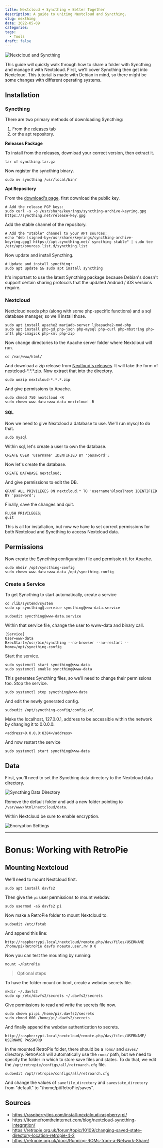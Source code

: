 ```yaml
---
title: Nextcloud + Syncthing = Better Together
description: A guide to uniting Nextcloud and Syncthing.
slug: nexthing
date: 2022-05-09
categories:
tags:
  - Tools
draft: false
---
```


![Nextcloud and Syncthing](https://i.imgur.com/TTizOiQ.png)

This guide will quickly walk through how to share a folder with Syncthing and manage it with Nextcloud. First, we'll cover Syncthing then get into Nextcloud. This tutorial is made with Debian in mind, so there might be some changes with different operating systems.

## Installation

### Syncthing

There are two primary methods of downloading Syncthing:

1. From the [releases](https://github.com/syncthing/syncthing/releases/) tab
2. or the apt repository.

**Releases Package**

To install from the releases, download your correct version, then extract it.

```
tar xf syncthing.tar.gz
```

Now register the syncthing binary.

```
sudo mv syncthing /usr/local/bin/
```

**Apt Repository**

From the [download's page](https://syncthing.net/downloads/), first download the public key.

```
# Add the release PGP keys:
sudo curl -s -o /usr/share/keyrings/syncthing-archive-keyring.gpg https://syncthing.net/release-key.gpg
```

Add the stable channel of the repository.

```
# Add the "stable" channel to your APT sources:
echo "deb [signed-by=/usr/share/keyrings/syncthing-archive-keyring.gpg] https://apt.syncthing.net/ syncthing stable" | sudo tee /etc/apt/sources.list.d/syncthing.list
```

Now update and install Syncthing.

```
# Update and install syncthing:
sudo apt update && sudo apt install syncthing
```

It's important to use the latest Syncthing package because Debian's doesn't support certain sharing protocols that the updated Android / iOS versions require.

### Nextcloud

Nextcloud needs php (along with some php-specific functions) and a sql database manager, so we'll install those.

```
sudo apt install apache2 mariadb-server libapache2-mod-php
sudo apt install php-gd php-json php-mysql php-curl php-mbstring php-intl php-imagick php-xml php-zip
```

Now change directories to the Apache server folder where Nextcloud will run.

```
cd /var/www/html/
```

And download a zip release from [Nextloud's releases](https://download.nextcloud.com/server/releases/). It will take the form of nextcloud-\*.\*.\*.zip. Now extract that into the directory.

```
sudo unzip nextcloud-*.*.*.zip
```

And give permissions to Apache.

```
sudo chmod 750 nextcloud -R
sudo chown www-data:www-data nextcloud -R
```

#### SQL

Now we need to give Nextcloud a database to use. We'll run mysql to do that.

```
sudo mysql
```

Within sql, let's create a user to own the database.

```
CREATE USER 'username' IDENTIFIED BY 'password';
```

Now let's create the database.

```
CREATE DATABASE nextcloud;
```

And give permissions to edit the DB.

```
GRANT ALL PRIVILEGES ON nextcloud.* TO 'username'@localhost IDENTIFIED BY 'password';
```

Finally, save the changes and quit.

```
FLUSH PRIVILEGES;
quit
```

This is all for installation, but now we have to set correct permissions for both Nextcloud and Syncthing to access Nextcloud data.

## Permissions

Now create the Syncthing configuration file and permission it for Apache.

```
sudo mkdir /opt/syncthing-config
sudo chown www-data:www-data /opt/syncthing-config
```

### Create a Service

To get Syncthing to start automatically, create a service

```
cd /lib/systemd/system
sudo cp syncthing@.service syncthing@www-data.service

sudoedit syncthing@www-data.service
```

Within that service file, change the user to www-data and binary call.

```
[Service]
User=www-data
ExecStart=/usr/bin/syncthing --no-browser --no-restart --home=/opt/syncthing-config
```

Start the service.

```
sudo systemctl start syncthing@www-data
sudo systemctl enable syncthing@www-data
```

This generates Syncthing files, so we'll need to change their permissions too. Stop the service.

```
sudo systemctl stop syncthing@www-data
```

And edit the newly generated config.

```
sudoedit /opt/syncthing-config/config.xml
```

Make the localhost, 127.0.0.1, address to be accessible within the network by changing it to 0.0.0.0.

```
<address>0.0.0.0:8384</address>
```

And now restart the service

```
sudo systemctl start syncthing@www-data
```

## Data

First, you'll need to set the Syncthing data directory to the Nextcloud data directory.

![Syncthing Data Directory](https://raw.githubusercontent.com/syncthing/docs-pre-rendered/main/v0.11.10/_images/gs1.png)

Remove the default folder and add a new folder pointing to `/var/www/html/nextcloud/data`.

Within Nextcloud be sure to enable encryption.

![Encryption Settings](https://raw.githubusercontent.com/nextcloud/documentation/master/admin_manual/configuration_files/images/encryption15.png)

---

# Bonus: Working with RetroPie

## Mounting Nextcloud

We'll need to mount Nextcloud first.

```
sudo apt install davfs2
```

Then give the `pi` user permissions to mount webdav.

```
sudo usermod -aG davfs2 pi
```

Now make a RetroPie folder to mount Nextcloud to.

```
sudoedit /etc/fstab
```

And append this line:

```
http://raspberrypi.local/nextcloud/remote.php/dav/files/USERNAME /home/pi/RetroPie davfs noauto,user,rw 0 0
```

Now you can test the mounting by running:

```
mount ~/RetroPie
```

> Optional steps

To have the folder mount on boot, create a webdav secrets file.

```
mkdir ~/.davfs2
sudo cp /etc/davfs2/secrets ~/.davfs2/secrets
```

Give permissions to read and write the secrets file now.

```
sudo chown pi:pi /home/pi/.davfs2/secrets
sudo chmod 600 /home/pi/.davfs2/secrets
```

And finally append the webdav authentication to secrets.

```
http://raspberrypi.local/nextcloud/remote.php/dav/files/USERNAME/ USERNAME PASSWORD
```

In the mounted RetroPie folder, there should be a `roms/` and `saves/` directory. RetroArch will automatically use the `roms/` path, but we need to specify the folder in which to store save files and states. To do that, we edit the `/opt/retropie/configs/all/retroarch.cfg` file.

```
sudoedit /opt/retropie/configs/all/retroarch.cfg
```

And change the values of `savefile_directory` and `savestate_directory` from "default" to "/home/pi/RetroPie/saves".

## Sources

* <https://raspberrytips.com/install-nextcloud-raspberry-pi/>
* <https://itcamefromtheinternet.com/blog/nextcloud-syncthing-integration/>
* <https://retropie.org.uk/forum/topic/10109/changing-saved-state-directory-location-retropie-4-2>
* <https://retropie.org.uk/docs/Running-ROMs-from-a-Network-Share/>

